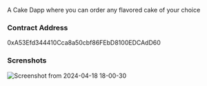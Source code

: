 A Cake Dapp where you can order any flavored cake of your choice

### Contract Address 
 
0xA53Efd344410Cca8a50cbf86FEbD8100EDCAdD60

### Screnshots

![Screenshot from 2024-04-18 18-00-30](https://github.com/LawrenceEzealor/Metacrafta-Task-2-Dapp/assets/124218181/da2c39c0-f4d3-4429-899e-c806c2a9d835)
